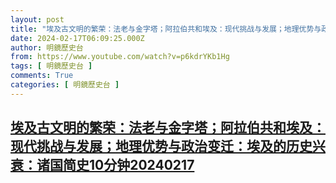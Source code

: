 ```yaml
---
layout: post
title: "埃及古文明的繁荣：法老与金字塔；阿拉伯共和埃及：现代挑战与发展；地理优势与政治变迁：埃及的历史兴衰：诸国简史10分钟20240217"
date: 2024-02-17T06:09:25.000Z
author: 明鏡歷史台
from: https://www.youtube.com/watch?v=p6kdrYKb1Hg
tags: [ 明鏡歷史台 ]
comments: True
categories: [ 明鏡歷史台 ]
---
```

<!--1708150165000-->
[埃及古文明的繁荣：法老与金字塔；阿拉伯共和埃及：现代挑战与发展；地理优势与政治变迁：埃及的历史兴衰：诸国简史10分钟20240217](https://www.youtube.com/watch?v=p6kdrYKb1Hg)
------

<div>

</div>
